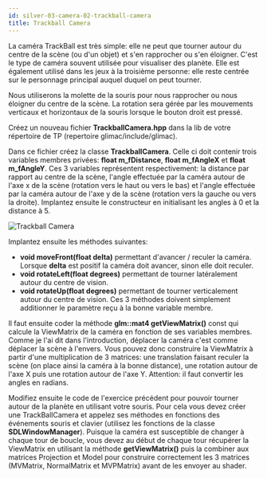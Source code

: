 ```yaml
---
id: silver-03-camera-02-trackball-camera
title: Trackball Camera
---
```


La caméra TrackBall est très simple: elle ne peut que tourner autour du centre de la scène (ou d'un objet) et s'en rapprocher ou s'en éloigner. C'est le type de caméra souvent utilisée pour visualiser des planète. Elle est également utilisé dans les jeux à la troisième personne: elle reste centrée sur le personnage principal auquel duquel on peut tourner.

Nous utiliserons la molette de la souris pour nous rapprocher ou nous éloigner du centre de la scène. La rotation sera gérée par les mouvements verticaux et horizontaux de la souris lorsque le bouton droit est pressé.

<span class="badge todo"></span>  Créez un nouveau fichier **TrackballCamera.hpp** dans la lib de votre répertoire de TP (repertoire glimac/include/glimac).

<span class="badge todo"></span>  Dans ce fichier créez la classe **TrackballCamera**. Celle ci doit contenir trois variables membres privées: **float m_fDistance**, **float m_fAngleX** et **float m_fAngleY**. Ces 3 variables représentent respectivement: la distance par rapport au centre de la scène, l'angle effectuée par la caméra autour de l'axe x de la scène (rotation vers le haut ou vers le bas) et l'angle effectuée par la caméra autour de l'axe y de la scène (rotation vers la gauche ou vers la droite). Implantez ensuite le constructeur en initialisant les angles à 0 et la distance à 5.

![Trackball Camera](/openglnoel/img/trackball.svg)

<span class="badge todo"></span>  Implantez ensuite les méthodes suivantes:

- **void moveFront(float delta)** permettant d'avancer / reculer la caméra. Lorsque **delta** est positif la caméra doit avancer, sinon elle doit reculer.
- **void rotateLeft(float degrees)** permettant de tourner latéralement autour du centre de vision.
- **void rotateUp(float degrees)** permettant de tourner verticalement autour du centre de vision.
Ces 3 méthodes doivent simplement additionner le paramètre reçu à la bonne variable membre.

<span class="badge todo"></span>  Il faut ensuite coder la méthode **glm::mat4 getViewMatrix()** const qui calcule la ViewMatrix de la caméra en fonction de ses variables membres. Comme je l'ai dit dans l'introduction, déplacer la caméra c'est comme déplacer la scène à l'envers. Vous pouvez donc construire la ViewMatrix à partir d'une multiplication de 3 matrices: une translation faisant reculer la scène (on place ainsi la caméra à la bonne distance), une rotation autour de l'axe X puis une rotation autour de l'axe Y. Attention: il faut convertir les angles en radians.

<span class="badge todo"></span>  Modifiez ensuite le code de l'exercice précédent pour pouvoir tourner autour de la planète en utilisant votre souris. Pour cela vous devez créer une TrackBallCamera et appelez ses méthodes en fonctions des événements souris et clavier (utilisez les fonctions de la classe **SDLWindowManager**). Puisque la caméra est susceptible de changer à chaque tour de boucle, vous devez au début de chaque tour récupérer la ViewMatrix en utilisant la méthode **getViewMatrix()** puis la combiner aux matrices Projection et Model pour construire correctement les 3 matrices (MVMatrix, NormalMatrix et MVPMatrix) avant de les envoyer au shader.